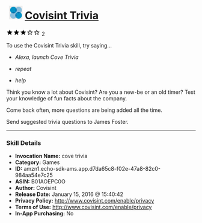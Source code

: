 # &nbsp;<img src="skill_icon" alt="Covisint Trivia icon" width="36"> [Covisint Trivia](http://alexa.amazon.com/#skills/amzn1.echo-sdk-ams.app.d7da65c8-f02e-47a8-82c0-984aa54e7c25)
![3 stars](../../images/ic_star_black_18dp_1x.png)![3 stars](../../images/ic_star_black_18dp_1x.png)![3 stars](../../images/ic_star_black_18dp_1x.png)![3 stars](../../images/ic_star_border_black_18dp_1x.png)![3 stars](../../images/ic_star_border_black_18dp_1x.png) 2

To use the Covisint Trivia skill, try saying...

* *Alexa, launch Cove Trivia*

* *repeat*

* *help*

Think you know a lot about Covisint?  Are you a new-be or an old timer?  Test your knowledge of fun facts about the company.  

Come back often, more questions are being added all the time.

Send suggested trivia questions to James Foster.

***

### Skill Details

* **Invocation Name:** cove trivia
* **Category:** Games
* **ID:** amzn1.echo-sdk-ams.app.d7da65c8-f02e-47a8-82c0-984aa54e7c25
* **ASIN:** B01AOEPC0O
* **Author:** Covisint
* **Release Date:** January 15, 2016 @ 15:40:42
* **Privacy Policy:** http://www.covisint.com/enable/privacy
* **Terms of Use:** http://www.covisint.com/enable/privacy
* **In-App Purchasing:** No
